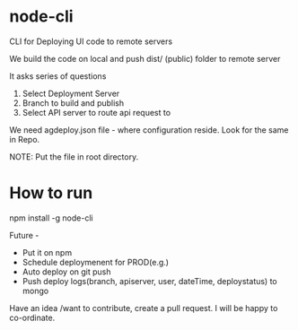 # node-cli
CLI for Deploying UI code to remote servers

We build the code on local and push dist/ (public) folder to remote server

It asks series of questions 
1. Select Deployment Server
2. Branch to build and publish
3. Select API server to route api request to

We need agdeploy.json file - where configuration reside. Look for the same in Repo.

NOTE: Put the file in root directory.

# How to run
npm install -g node-cli


Future - 
- Put it on npm
- Schedule deploymenent for PROD(e.g.)
- Auto deploy on git push
- Push deploy logs(branch, apiserver, user, dateTime, deploystatus) to mongo

Have an idea /want to contribute, create a pull request. I will be happy to co-ordinate.


